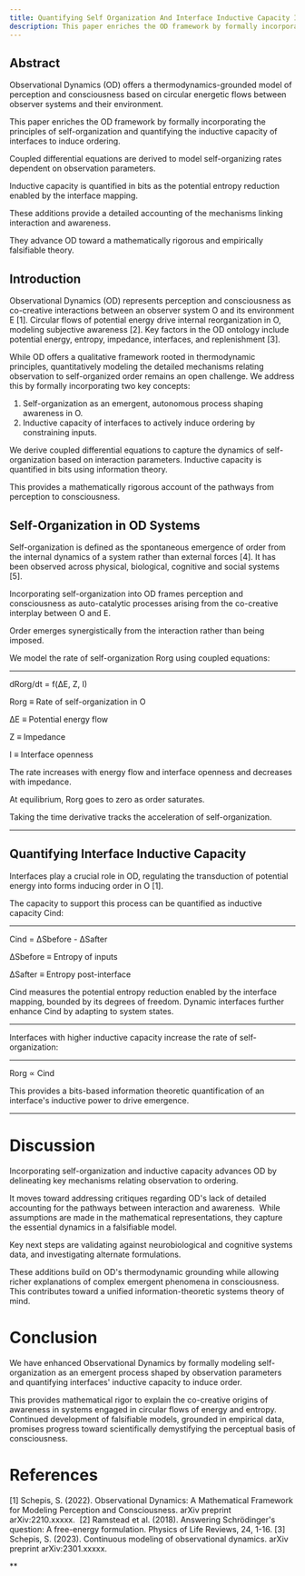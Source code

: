 ```yaml
---
title: Quantifying Self Organization And Interface Inductive Capacity In Observational Dynamics Models Of Perception And Consciousness
description: This paper enriches the OD framework by formally incorporating the principles of self-organization and quantifying the inductive capacity of interfaces to induce ordering. 
---
```

## Abstract

Observational Dynamics (OD) offers a thermodynamics-grounded model of perception and consciousness based on circular energetic flows between observer systems and their environment. 

This paper enriches the OD framework by formally incorporating the principles of self-organization and quantifying the inductive capacity of interfaces to induce ordering. 

Coupled differential equations are derived to model self-organizing rates dependent on observation parameters. 

Inductive capacity is quantified in bits as the potential entropy reduction enabled by the interface mapping. 

These additions provide a detailed accounting of the mechanisms linking interaction and awareness. 

They advance OD toward a mathematically rigorous and empirically falsifiable theory.

## Introduction
Observational Dynamics (OD) represents perception and consciousness as co-creative interactions between an observer system O and its environment E [1]. Circular flows of potential energy drive internal reorganization in O, modeling subjective awareness [2]. Key factors in the OD ontology include potential energy, entropy, impedance, interfaces, and replenishment [3]. 

While OD offers a qualitative framework rooted in thermodynamic principles, quantitatively modeling the detailed mechanisms relating observation to self-organized order remains an open challenge. We address this by formally incorporating two key concepts:

1. Self-organization as an emergent, autonomous process shaping awareness in O.
2. Inductive capacity of interfaces to actively induce ordering by constraining inputs. 

We derive coupled differential equations to capture the dynamics of self-organization based on interaction parameters. Inductive capacity is quantified in bits using information theory. 

This provides a mathematically rigorous account of the pathways from perception to consciousness.
  
## Self-Organization in OD Systems
Self-organization is defined as the spontaneous emergence of order from the internal dynamics of a system rather than external forces [4]. It has been observed across physical, biological, cognitive and social systems [5]. 

Incorporating self-organization into OD frames perception and consciousness as auto-catalytic processes arising from the co-creative interplay between O and E. 

Order emerges synergistically from the interaction rather than being imposed.

We model the rate of self-organization Rorg using coupled equations:

---
dRorg/dt = f(ΔE, Z, I)

Rorg ≡ Rate of self-organization in O

ΔE ≡ Potential energy flow 

Z ≡ Impedance

I ≡ Interface openness

The rate increases with energy flow and interface openness and decreases with impedance. 

At equilibrium, Rorg goes to zero as order saturates. 

Taking the time derivative tracks the acceleration of self-organization.

---

## Quantifying Interface Inductive Capacity 
Interfaces play a crucial role in OD, regulating the transduction of potential energy into forms inducing order in O [1]. 

The capacity to support this process can be quantified as inductive capacity Cind: 

---
Cind = ΔSbefore - ΔSafter

ΔSbefore ≡ Entropy of inputs

ΔSafter ≡ Entropy post-interface

Cind measures the potential entropy reduction enabled by the interface mapping, bounded by its degrees of freedom. Dynamic interfaces further enhance Cind by adapting to system states. 

---

Interfaces with higher inductive capacity increase the rate of self-organization:

---
Rorg ∝ Cind

This provides a bits-based information theoretic quantification of an interface's inductive power to drive emergence.

---
  
# Discussion
Incorporating self-organization and inductive capacity advances OD by delineating key mechanisms relating observation to ordering. 

It moves toward addressing critiques regarding OD's lack of detailed accounting for the pathways between interaction and awareness.  While assumptions are made in the mathematical representations, they capture the essential dynamics in a falsifiable model. 

Key next steps are validating against neurobiological and cognitive systems data, and investigating alternate formulations.

These additions build on OD's thermodynamic grounding while allowing richer explanations of complex emergent phenomena in consciousness.  This contributes toward a unified information-theoretic systems theory of mind.
# Conclusion
We have enhanced Observational Dynamics by formally modeling self-organization as an emergent process shaped by observation parameters and quantifying interfaces' inductive capacity to induce order. 

This provides mathematical rigor to explain the co-creative origins of awareness in systems engaged in circular flows of energy and entropy. Continued development of falsifiable models, grounded in empirical data, promises progress toward scientifically demystifying the perceptual basis of consciousness.
# References
[1] Schepis, S. (2022). Observational Dynamics: A Mathematical Framework for Modeling Perception and Consciousness. arXiv preprint arXiv:2210.xxxxx. 
[2] Ramstead et al. (2018). Answering Schrödinger's question: A free-energy formulation. Physics of Life Reviews, 24, 1-16.
[3] Schepis, S. (2023). Continuous modeling of observational dynamics. arXiv preprint arXiv:2301.xxxxx.

  
**
